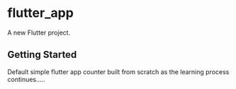 # flutter_app

A new Flutter project.

## Getting Started

Default simple flutter app counter built from scratch as the learning process continues.....